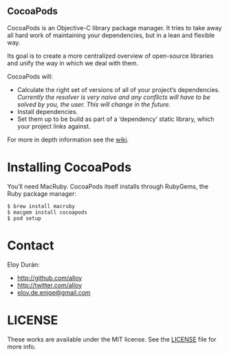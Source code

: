 CocoaPods
---------

CocoaPods is an Objective-C library package manager. It tries to take away all
hard work of maintaining your dependencies, but in a lean and flexible way.

Its goal is to create a more centralized overview of open-source libraries and
unify the way in which we deal with them.

CocoaPods will:

* Calculate the right set of versions of all of your project’s dependencies.
  _Currently the resolver is very naive and any conflicts will have to be solved
  by you, the user. This will change in the future._
* Install dependencies.
* Set them up to be build as part of a ‘dependency’ static library, which your
  project links against.

For more in depth information see the [wiki][wiki].


Installing CocoaPods
====================

You’ll need MacRuby. CocoaPods itself installs through RubyGems, the Ruby
package manager:

    $ brew install macruby
    $ macgem install cocoapods
    $ pod setup


Contact
=======

Eloy Durán:

* http://github.com/alloy
* http://twitter.com/alloy
* eloy.de.enige@gmail.com


LICENSE
=======

These works are available under the MIT license. See the [LICENSE][license] file
for more info.


[wiki]: https://github.com/alloy/cocoapods/wiki
[license]: cocoa-pods/blob/master/LICENSE
